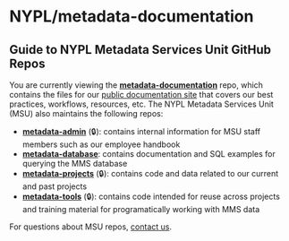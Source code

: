 # NYPL/metadata-documentation

## Guide to NYPL Metadata Services Unit GitHub Repos
You are currently viewing the **[metadata-documentation](https://github.com/NYPL/metadata-documentation/)** repo, which contains the files for our [public documentation site](https://nypl.github.io/metadata-documentation/) that covers our best practices, workflows, resources, etc. The NYPL Metadata Services Unit (MSU) also maintains the following repos:
* **[metadata-admin](https://github.com/NYPL/metadata-admin/)** (🔒): contains internal information for MSU staff members such as our employee handbook
* **[metadata-database](https://github.com/NYPL/metadata-database/)**: contains documentation and SQL examples for querying the MMS database
* **[metadata-projects](https://github.com/NYPL/metadata-projects/)** (🔒): contains code and data related to our current and past projects
* **[metadata-tools](https://github.com/NYPL/metadata-tools/)** (🔒): contains code intended for reuse across projects and training material for programatically working with MMS data

For questions about MSU repos, [contact us](https://nypl.github.io/metadata-documentation/contact/).
